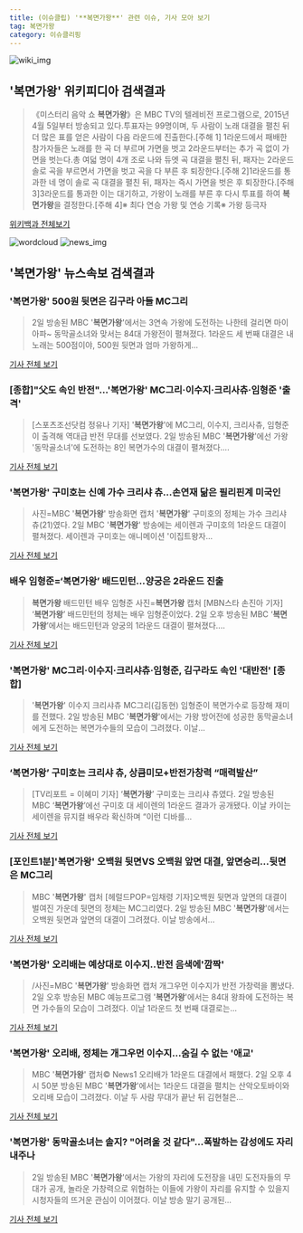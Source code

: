 ```yaml
---
title: (이슈클립) '**복면가왕**' 관련 이슈, 기사 모아 보기
tag: 복면가왕
category: 이슈클리핑
---
```

![wiki_img](https://user-images.githubusercontent.com/42597476/44503234-41136a80-a6d0-11e8-9071-6fc6418eafe4.png)
## **'**복면가왕**'** 위키피디아 검색결과
>《미스터리 음악 쇼 **복면가왕**》은 MBC TV의 텔레비전 프로그램으로, 2015년 4월 5일부터 방송되고 있다.투표자는 99명이며, 두 사람이 노래 대결을 펼친 뒤 더 많은 표를 얻은 사람이 다음 라운드에 진출한다.[주해 1] 1라운드에서 패배한 참가자들은 노래를 한 곡 더 부르며 가면을 벗고 2라운드부터는 추가 곡 없이 가면을 벗는다.총 여덟 명이 4개 조로 나와 듀엣 곡 대결을 펼친 뒤, 패자는 2라운드 솔로 곡을 부르면서 가면을 벗고 곡을 다 부른 후 퇴장한다.[주해 2]1라운드를 통과한 네 명이 솔로 곡 대결을 펼친 뒤, 패자는 즉시 가면을 벗은 후 퇴장한다.[주해 3]3라운드를 통과한 이는 대기하고, 가왕이 노래를 부른 후 다시 투표를 하여 **복면가왕**을 결정한다.[주해 4]※ 최다 연승 가왕 및 연승 기록※ 가왕 등극자

<a href="https://ko.wikipedia.org/wiki/복면가왕" target="_blank">위키백과 전체보기</a>

![wordcloud](https://s3.ap-northeast-2.amazonaws.com/lyrics101-wordcloud/2018-09-02-1535889587.png)
![news_img](https://user-images.githubusercontent.com/42597476/44507050-1206f400-a6e4-11e8-8d98-7ffbfebb353f.png)
## **'**복면가왕**'** 뉴스속보 검색결과
### '**복면가왕**' 500원 뒷면은 김구라 아들 MC그리

>2일 방송된 MBC '**복면가왕**'에서는 3연속 가왕에 도전하는 나한테 걸리면 마이아파~ 동막골소녀와 맞서는 84대 가왕전이 펼쳐졌다. 1라운드 세 번째 대결은 내 노래는 500점이야, 500원 뒷면과 엄마 가왕하게...

<a href="http://isplus.live.joins.com/news/article/aid.asp?aid=22526975" target="_blank">기사 전체 보기</a>

### [종합]"父도 속인 반전"…'**복면가왕**' MC그리·이수지·크리사츄·임형준 '출격'

>[스포츠조선닷컴 정유나 기자] '**복면가왕**'에 MC그리, 이수지, 크리사츄, 임형준이 출격해 역대급 반전 무대를 선보였다. 2일 방송된 MBC '**복면가왕**'에선 가왕 '동막골소녀'에 도전하는 8인 복면가수의 대결이 펼쳐졌다....

<a href="http://sports.chosun.com/news/ntype.htm?id=201809030100013970000948&servicedate=20180902" target="_blank">기사 전체 보기</a>

### '**복면가왕**' 구미호는 신예 가수 크리샤 츄…손연재 닮은 필리핀계 미국인

>사진=MBC '**복면가왕**' 방송화면 캡처 '**복면가왕**' 구미호의 정체는 가수 크리샤 츄(21)였다. 2일 MBC '**복면가왕**' 방송에는 세이렌과 구미호의 1라운드 대결이 펼쳐졌다. 세이렌과 구미호는 애니메이션 '이집트왕자...

<a href="http://news20.busan.com/controller/newsController.jsp?newsId=20180902000093" target="_blank">기사 전체 보기</a>

### 배우 임형준=‘**복면가왕**’ 배드민턴…양궁은 2라운드 진출

>**복면가왕** 배드민턴 배우 임형준 사진=**복면가왕** 캡처 [MBN스타 손진아 기자] ‘**복면가왕**’ 배드민턴의 정체는 배우 임형준이었다. 2일 오후 방송된 MBC ‘**복면가왕**’에서는 배드민턴과 양궁의 1라운드 대결이 펼쳐졌다....

<a href="http://star.mbn.co.kr/view.php?year=2018&no=552498&refer=portal" target="_blank">기사 전체 보기</a>

### '**복면가왕**' MC그리·이수지·크리샤츄·임형준, 김구라도 속인 '대반전' [종합]

>'**복면가왕**' 이수지 크리샤츄 MC그리(김동현) 임형준이 복면가수로 등장해 재미를 전했다.   2일 방송된 MBC '**복면가왕**'에서는 가왕 방어전에 성공한 동막골소녀에게 도전하는 복면가수들의 모습이 그려졌다. 이날...

<a href="http://www.osen.co.kr/article/G1110980691" target="_blank">기사 전체 보기</a>

### ‘**복면가왕**’ 구미호는 크리샤 츄, 상큼미모+반전가창력 “매력발산”

>[TV리포트 = 이혜미 기자] ‘**복면가왕**’ 구미호는 크리샤 츄였다. 2일 방송된 MBC ‘**복면가왕**’에선 구미호 대 세이렌의 1라운드 결과가 공개됐다. 이날 카이는 세이렌을 뮤지컬 배우라 확신하며 “이런 디바를...

<a href="http://www.tvreport.co.kr/?c=news&m=newsview&idx=1077840" target="_blank">기사 전체 보기</a>

### [포인트1분]'**복면가왕**' 오백원 뒷면VS 오백원 앞면 대결, 앞면승리...뒷면은 MC그리

>MBC '**복면가왕**' 캡처 [헤럴드POP=임채령 기자]오백원 뒷면과 앞면의 대결이 벌여진 가운데 뒷면의 정체는 MC그리였다. 2일 방송된 MBC '**복면가왕**'에서는 오백원 뒷면과 앞면의 대결이 그려졌다. 이날 방송에서...

<a href="http://biz.heraldcorp.com/view.php?ud=201809021741335203902_1" target="_blank">기사 전체 보기</a>

### '**복면가왕**' 오리배는 예상대로 이수지..반전 음색에'깜짝'

>/사진=MBC '**복면가왕**' 방송화면 캡처 개그우먼 이수지가 반전 가창력을 뽐냈다. 2일 오후 방송된 MBC 예능프로그램 '**복면가왕**'에서는 84대 왕좌에 도전하는 복면 가수들의 모습이 그려졌다. 이날 1라운드 첫 번째 대결로는...

<a href="http://star.mt.co.kr/stview.php?no=2018090216412312039" target="_blank">기사 전체 보기</a>

### '**복면가왕**' 오리배, 정체는 개그우먼 이수지…숨길 수 없는 '애교'

>MBC '**복면가왕**' 캡처© News1 오리배가 1라운드 대결에서 패했다. 2일 오후 4시 50분 방송된 MBC '**복면가왕**'에서는 1라운드 대결을 펼치는 산악오토바이와 오리배 모습이 그려졌다. 이날 두 사람 무대가 끝난 뒤 김현철은...

<a href="http://news1.kr/articles/?3415190" target="_blank">기사 전체 보기</a>

### '**복면가왕**' 동막골소녀는 솔지? "어려울 것 같다"…폭발하는 감성에도 자리 내주나

>2일 방송된 MBC '**복면가왕**'에서는 가왕의 자리에 도전장을 내민 도전자들의 무대가 공개, 놀라운 가창력으로 위협하는 이들에 가왕이 자리를 유지할 수 있을지 시청자들의 뜨거운 관심이 이어졌다. 이날 방송 말기 공개된...

<a href="http://www.gwangnam.co.kr/read.php3?aid=1535886897302969159" target="_blank">기사 전체 보기</a>


